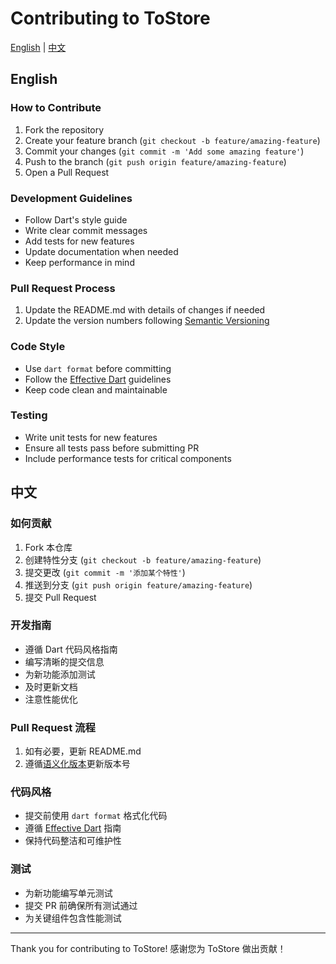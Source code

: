# Contributing to ToStore

[English](#english) | [中文](#中文)

## English

### How to Contribute

1. Fork the repository
2. Create your feature branch (`git checkout -b feature/amazing-feature`)
3. Commit your changes (`git commit -m 'Add some amazing feature'`)
4. Push to the branch (`git push origin feature/amazing-feature`)
5. Open a Pull Request

### Development Guidelines

- Follow Dart's style guide
- Write clear commit messages
- Add tests for new features
- Update documentation when needed
- Keep performance in mind

### Pull Request Process

1. Update the README.md with details of changes if needed
2. Update the version numbers following [Semantic Versioning](https://semver.org/)

### Code Style

- Use `dart format` before committing
- Follow the [Effective Dart](https://dart.dev/guides/language/effective-dart) guidelines
- Keep code clean and maintainable

### Testing

- Write unit tests for new features
- Ensure all tests pass before submitting PR
- Include performance tests for critical components

## 中文

### 如何贡献

1. Fork 本仓库
2. 创建特性分支 (`git checkout -b feature/amazing-feature`)
3. 提交更改 (`git commit -m '添加某个特性'`)
4. 推送到分支 (`git push origin feature/amazing-feature`)
5. 提交 Pull Request

### 开发指南

- 遵循 Dart 代码风格指南
- 编写清晰的提交信息
- 为新功能添加测试
- 及时更新文档
- 注意性能优化

### Pull Request 流程

1. 如有必要，更新 README.md
2. 遵循[语义化版本](https://semver.org/)更新版本号

### 代码风格

- 提交前使用 `dart format` 格式化代码
- 遵循 [Effective Dart](https://dart.dev/guides/language/effective-dart) 指南
- 保持代码整洁和可维护性

### 测试

- 为新功能编写单元测试
- 提交 PR 前确保所有测试通过
- 为关键组件包含性能测试

---

Thank you for contributing to ToStore!
感谢您为 ToStore 做出贡献！